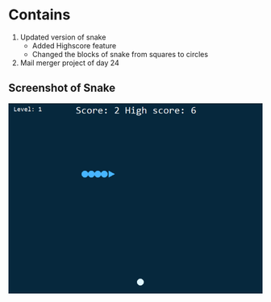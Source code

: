# Contains
1. Updated version of snake
   - Added Highscore feature
   - Changed the blocks of snake from squares to circles
2. Mail merger project of day 24

## Screenshot of Snake
<img src="Modified Snake Game/screenshot.png">